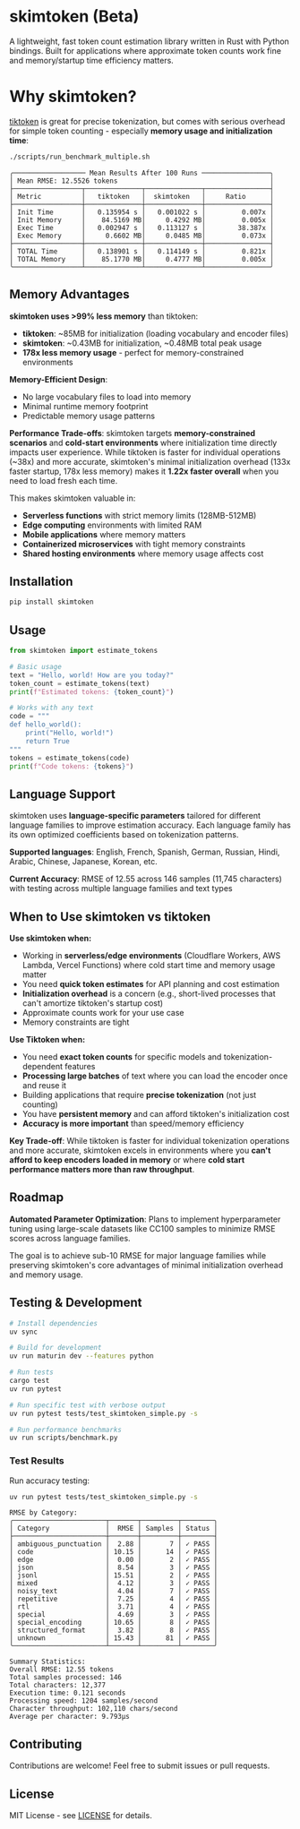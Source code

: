 # skimtoken (Beta)

A lightweight, fast token count estimation library written in Rust with Python bindings. Built for applications where approximate token counts work fine and memory/startup time efficiency matters.

# Why skimtoken?

[tiktoken](https://github.com/openai/tiktoken) is great for precise tokenization, but comes with serious overhead for simple token counting - especially **memory usage and initialization time**:

```bash
./scripts/run_benchmark_multiple.sh
```

```
╭────────────────── Mean Results After 100 Runs ─────────────────╮
│ Mean RMSE: 12.5526 tokens                                      │
├─────────────────┬──────────────┬──────────────┬────────────────┤
│ Metric          │   tiktoken   │  skimtoken   │     Ratio      │
├─────────────────┼──────────────┼──────────────┼────────────────┤
│ Init Time       │   0.135954 s │   0.001022 s │         0.007x │
│ Init Memory     │    84.5169 MB│     0.4292 MB│         0.005x │
│ Exec Time       │   0.002947 s │   0.113127 s │        38.387x │
│ Exec Memory     │     0.6602 MB│     0.0485 MB│         0.073x │
├─────────────────┼──────────────┼──────────────┼────────────────┤
│ TOTAL Time      │   0.138901 s │   0.114149 s │         0.821x │
│ TOTAL Memory    │    85.1770 MB│     0.4777 MB│         0.005x │
╰─────────────────┴──────────────┴──────────────┴────────────────╯
```

## Memory Advantages

**skimtoken uses >99% less memory** than tiktoken:
- **tiktoken**: ~85MB for initialization (loading vocabulary and encoder files)
- **skimtoken**: ~0.43MB for initialization, ~0.48MB total peak usage
- **178x less memory usage** - perfect for memory-constrained environments

**Memory-Efficient Design**: 
- No large vocabulary files to load into memory
- Minimal runtime memory footprint
- Predictable memory usage patterns

**Performance Trade-offs**: skimtoken targets **memory-constrained scenarios** and **cold-start environments** where initialization time directly impacts user experience. While tiktoken is faster for individual operations (~38x) and more accurate, skimtoken's minimal initialization overhead (133x faster startup, 178x less memory) makes it **1.22x faster overall** when you need to load fresh each time.

This makes skimtoken valuable in:
- **Serverless functions** with strict memory limits (128MB-512MB)
- **Edge computing** environments with limited RAM
- **Mobile applications** where memory matters
- **Containerized microservices** with tight memory constraints
- **Shared hosting environments** where memory usage affects cost

## Installation

```bash
pip install skimtoken
```

## Usage

```python
from skimtoken import estimate_tokens

# Basic usage
text = "Hello, world! How are you today?"
token_count = estimate_tokens(text)
print(f"Estimated tokens: {token_count}")

# Works with any text
code = """
def hello_world():
    print("Hello, world!")
    return True
"""
tokens = estimate_tokens(code)
print(f"Code tokens: {tokens}")
```

## Language Support

skimtoken uses **language-specific parameters** tailored for different language families to improve estimation accuracy. Each language family has its own optimized coefficients based on tokenization patterns.

**Supported languages**: English, French, Spanish, German, Russian, Hindi, Arabic, Chinese, Japanese, Korean, etc.

**Current Accuracy**: RMSE of 12.55 across 146 samples (11,745 characters) with testing across multiple language families and text types

## When to Use skimtoken vs tiktoken

**Use skimtoken when:**
- Working in **serverless/edge environments** (Cloudflare Workers, AWS Lambda, Vercel Functions) where cold start time and memory usage matter
- You need **quick token estimates** for API planning and cost estimation
- **Initialization overhead** is a concern (e.g., short-lived processes that can't amortize tiktoken's startup cost)
- Approximate counts work for your use case
- Memory constraints are tight

**Use Tiktoken when:**
- You need **exact token counts** for specific models and tokenization-dependent features
- **Processing large batches** of text where you can load the encoder once and reuse it
- Building applications that require **precise tokenization** (not just counting)
- You have **persistent memory** and can afford tiktoken's initialization cost
- **Accuracy is more important** than speed/memory efficiency

**Key Trade-off**: While tiktoken is faster for individual tokenization operations and more accurate, skimtoken excels in environments where you **can't afford to keep encoders loaded in memory** or where **cold start performance matters more than raw throughput**.

## Roadmap

**Automated Parameter Optimization**: Plans to implement hyperparameter tuning using large-scale datasets like CC100 samples to minimize RMSE scores across language families.

The goal is to achieve sub-10 RMSE for major language families while preserving skimtoken's core advantages of minimal initialization overhead and memory usage.

## Testing & Development

```bash
# Install dependencies
uv sync

# Build for development
uv run maturin dev --features python

# Run tests
cargo test
uv run pytest

# Run specific test with verbose output
uv run pytest tests/test_skimtoken_simple.py -s

# Run performance benchmarks
uv run scripts/benchmark.py
```

### Test Results

Run accuracy testing:
```bash
uv run pytest tests/test_skimtoken_simple.py -s
```

```
RMSE by Category:
╭───────────────────────┬───────┬─────────┬────────╮
│ Category              │  RMSE │ Samples │ Status │
├───────────────────────┼───────┼─────────┼────────┤
│ ambiguous_punctuation │  2.88 │       7 │ ✓ PASS │
│ code                  │ 10.15 │      14 │ ✓ PASS │
│ edge                  │  0.00 │       2 │ ✓ PASS │
│ json                  │  8.54 │       3 │ ✓ PASS │
│ jsonl                 │ 15.51 │       2 │ ✓ PASS │
│ mixed                 │  4.12 │       3 │ ✓ PASS │
│ noisy_text            │  4.04 │       7 │ ✓ PASS │
│ repetitive            │  7.25 │       4 │ ✓ PASS │
│ rtl                   │  3.71 │       4 │ ✓ PASS │
│ special               │  4.69 │       3 │ ✓ PASS │
│ special_encoding      │ 10.65 │       8 │ ✓ PASS │
│ structured_format     │  3.82 │       8 │ ✓ PASS │
│ unknown               │ 15.43 │      81 │ ✓ PASS │
╰───────────────────────┴───────┴─────────┴────────╯

Summary Statistics:
Overall RMSE: 12.55 tokens
Total samples processed: 146
Total characters: 12,377
Execution time: 0.121 seconds
Processing speed: 1204 samples/second
Character throughput: 102,110 chars/second
Average per character: 9.793μs
```

## Contributing

Contributions are welcome! Feel free to submit issues or pull requests.

## License

MIT License - see [LICENSE](./LICENSE) for details.
